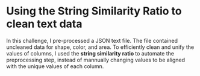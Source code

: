 # Using the String Similarity Ratio to clean text data
In this challenge, I pre-processed a JSON text file. The file contained uncleaned data for shape, color, and area.
To efficiently clean and unify the values of columns, I used  the <b> string similarity ratio </b> to automate the preprocessing step, instead of mannually changing values to be aligned with the unique values of each column.
